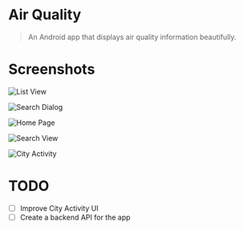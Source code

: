 # Air Quality
> An Android app that displays air quality information beautifully.

# Screenshots
![List View](https://raw.githubusercontent.com/KevinLu/AirQuality/master/screenshots/AQ_1.PNG)

![Search Dialog](https://raw.githubusercontent.com/KevinLu/AirQuality/master/screenshots/AQ_2.PNG)

![Home Page](https://raw.githubusercontent.com/KevinLu/AirQuality/master/screenshots/AQ_4.PNG)

![Search View](https://raw.githubusercontent.com/KevinLu/AirQuality/master/screenshots/AQ_5.PNG)

![City Activity](https://raw.githubusercontent.com/KevinLu/AirQuality/master/screenshots/aqi_unsplash.PNG)

# TODO
- [ ] Improve City Activity UI
- [ ] Create a backend API for the app
